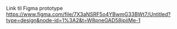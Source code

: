Link til Figma prototype https://www.figma.com/file/7X3aNSRF5o4YBwmG33BWt7/Untitled?type=design&node-id=1%3A2&t=W8pneGAD58jpiiMe-1
